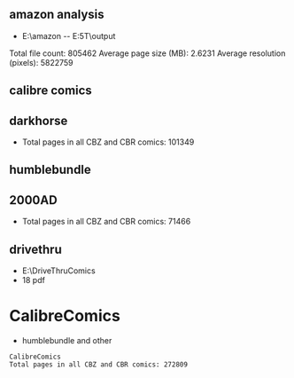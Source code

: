 ## amazon analysis
- E:\amazon
-- E:5T\output

Total file count: 805462
Average page size (MB): 2.6231
Average resolution (pixels): 5822759

## calibre comics

## darkhorse
- Total pages in all CBZ and CBR comics: 101349


## humblebundle


## 2000AD
- Total pages in all CBZ and CBR comics: 71466

## drivethru
- E:\DriveThruComics
- 18 pdf

# CalibreComics
- humblebundle and other
```pythoon
CalibreComics
Total pages in all CBZ and CBR comics: 272809

```